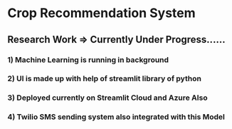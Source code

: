 # Crop Recommendation System
## Research Work => Currently Under Progress......
### 1) Machine Learning is running in background
### 2) UI is made up with help of streamlit library of python
### 3) Deployed currently on Streamlit Cloud and Azure Also
### 4) Twilio SMS sending system also integrated with this Model
